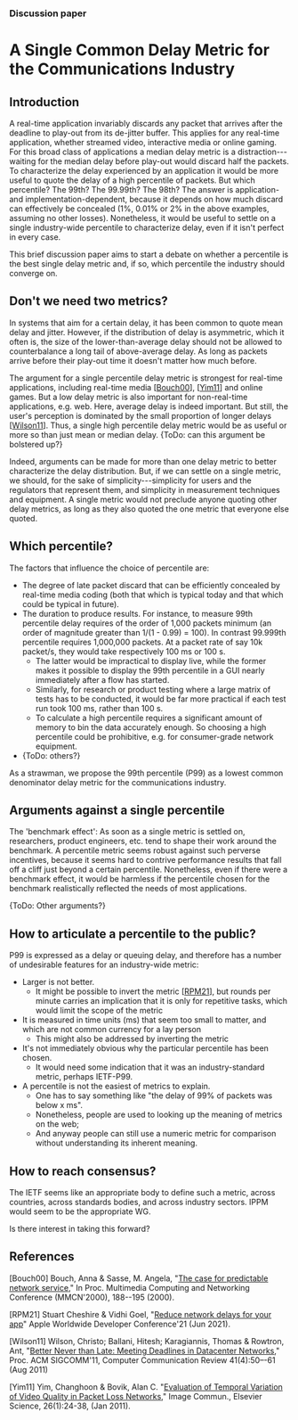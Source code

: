 ### Discussion paper

# A Single Common Delay Metric for the Communications Industry

## Introduction

A real-time application invariably discards any packet that arrives after the deadline to play-out from its de-jitter buffer. This applies for any real-time application, whether streamed video, interactive media or online gaming. For this broad class of applications a median delay metric is a distraction---waiting for the median delay before play-out would discard half the packets. To characterize the delay experienced by an application it would be more useful to quote the delay of a high percentile of packets. But which percentile? The 99th? The 99.99th? The 98th? The answer is application- and implementation-dependent, because it depends on how much discard can effectively be concealed (1%, 0.01% or 2% in the above examples, assuming no other losses). Nonetheless, it would be useful to settle on a single industry-wide percentile to characterize delay, even if it isn't perfect in every case.

This brief discussion paper aims to start a debate on whether a percentile is the best single delay metric and, if so, which percentile the industry should converge on.

## Don't we need two metrics?

In systems that aim for a certain delay, it has been common to quote mean delay and jitter. However, if the distribution of delay is asymmetric, which it often is, the size of the lower-than-average delay should not be allowed to counterbalance a long tail of above-average delay. As long as packets arrive before their play-out time it doesn't matter how much before.

The argument for a single percentile delay metric is strongest for real-time applications, including real-time media [[Bouch00](#Bouch00)], [[Yim11](#Yim11)] and online games. But a low delay metric is also important for non-real-time applications, e.g. web. Here, average delay is indeed important. But still, the user's perception is dominated by the small proportion of longer delays [[Wilson11](#Wilson11)]. Thus, a single high percentile delay metric would be as useful or more so than just mean or median delay. {ToDo: can this argument be bolstered up?}

Indeed, arguments can be made for more than one delay metric to better characterize the delay distribution. But, if we can settle on a single metric, we should, for the sake of simplicity---simplicity for users and the regulators that represent them, and simplicity in measurement techniques and equipment. A single metric would not preclude anyone quoting other delay metrics, as long as they also quoted the one metric that everyone else quoted.

## Which percentile?

The factors that influence the choice of percentile are:

* The degree of late packet discard that can be efficiently concealed by real-time media coding (both that which is typical today and that which could be typical in future).
* The duration to produce results.
  For instance, to measure 99th percentile delay requires of the order of 1,000 packets minimum (an order of magnitude greater than 1/(1 - 0.99) = 100). In contrast 99.999th percentile requires 1,000,000 packets. At a packet rate of say 10k packet/s, they would take respectively 100 ms or 100 s.
  * The latter would be impractical to display live, while the former makes it possible to display the 99th percentile in a GUI nearly immediately after a flow has started.
  * Similarly, for research or product testing where a large matrix of tests has to be conducted, it would be far more practical if each test run took 100 ms, rather than 100 s.
  * To calculate a high percentile requires a significant amount of memory to bin the data accurately enough. So choosing a high percentile could be prohibitive, e.g. for consumer-grade network equipment.
* {ToDo: others?}

As a strawman, we propose the 99th percentile (P99) as a lowest common denominator delay metric for the communications industry.

## Arguments against a single percentile

The 'benchmark effect': As soon as a single metric is settled on, researchers, product engineers, etc. tend to shape their work around the benchmark. A percentile metric seems robust against such perverse incentives, because it seems hard to contrive performance results that fall off a cliff just beyond a certain percentile. Nonetheless, even if there were a benchmark effect, it would be harmless if the percentile chosen for the benchmark realistically reflected the needs of most applications.

{ToDo: Other arguments?}

## How to articulate a percentile to the public?

P99 is expressed as a delay or queuing delay, and therefore has a number of undesirable features for an industry-wide metric:

* Larger is not better.
  * It might be possible to invert the metric [[RPM21](#RPM21)], but rounds per minute carries an implication that it is only for repetitive tasks, which would limit the scope of the metric
* It is measured in time units (ms) that seem too small to matter, and which are not common currency for a lay person
  * This might also be addressed by inverting the metric
* It's not immediately obvious why the particular percentile has been chosen.
  * It would need some indication that it was an industry-standard metric, perhaps IETF-P99.
* A percentile is not the easiest of metrics to explain.
  * One has to say something like "the delay of 99% of packets was below x ms". 
  * Nonetheless, people are used to looking up the meaning of metrics on the web; 
  * And anyway people can still use a numeric metric for comparison without understanding its inherent meaning.

## How to reach consensus?

The IETF seems like an appropriate body to define such a metric, across countries, across standards bodies, and across industry sectors. IPPM would seem to be the appropriate WG.

Is there interest in taking this forward?

## References

<a name="Bouch00"></a>[Bouch00] Bouch, Anna & Sasse, M. Angela, "[The case for predictable network service](https://discovery.ucl.ac.uk/id/eprint/20139/)," In Proc. Multimedia Computing and Networking Conference (MMCN'2000), 188--195 (2000).

<a name="RPM21"></a>[RPM21] Stuart Cheshire & Vidhi Goel, "[Reduce network delays for your app](https://developer.apple.com/videos/play/wwdc2021/10239/)" Apple Worldwide Developer Conference'21 (Jun 2021).

<a name="Wilson11"></a>[Wilson11] Wilson, Christo; Ballani, Hitesh; Karagiannis, Thomas & Rowtron, Ant, "[Better Never than Late: Meeting Deadlines in Datacenter Networks](https://dl.acm.org/doi/10.1145/2018436.2018443)," Proc. ACM SIGCOMM'11, Computer Communication Review 41(4):50–-61 (Aug 2011)

<a name="Yim11">[Yim11] Yim, Changhoon & Bovik, Alan C. "[Evaluation of Temporal Variation of Video Quality in Packet Loss Networks](https://doi.org/10.1016/j.image.2010.11.002)," Image Commun., Elsevier Science, 26(1):24-38, (Jan 2011).

